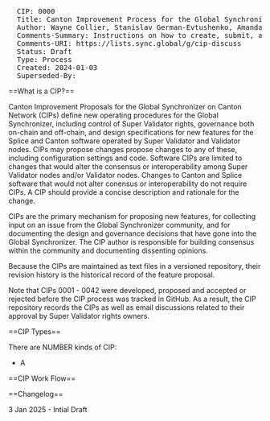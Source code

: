 <pre>
  CIP: 0000
  Title: Canton Improvement Process for the Global Synchronizer on Canton Network
  Author: Wayne Collier, Stanislav German-Evtushenko, Amanda Martin
  Comments-Summary: Instructions on how to create, submit, approve and record a CIP for the Global Synchronizer
  Comments-URI: https://lists.sync.global/g/cip-discuss
  Status: Draft
  Type: Process
  Created: 2024-01-03
  Superseded-By: 
</pre>

==What is a CIP?==

Canton Improvement Proposals for the Global Synchronizer on Canton Network (CIPs) define new operating procedures for the Global Synchronizer, including control of Super Validator rights, governance both on-chain and off-chain, and design specifications for new features for the Splice and Canton software operated by Super Validator and Validator nodes. CIPs may propose changes propose changes to any of these, including configuration settings and code. Software CIPs are limited to changes that would alter the consensus or interoperability among Super Validator nodes and/or Validator nodes. Changes to Canton and Splice software that would not alter conensus or interoperability do not require CIPs. A CIP should provide a concise description and rationale for the change.

CIPs are the primary mechanism for proposing new features, for collecting input on an issue from the Global Synchronizer community, and for documenting the design and governance decisions that have gone into the Global Synchronizer. The CIP author is responsible for building consensus within the community and documenting dissenting opinions.

Because the CIPs are maintained as text files in a versioned repository, their revision history is the historical record of the feature proposal.

Note that CIPs 0001 - 0042 were developed, proposed and accepted or rejected before the CIP process was tracked in GitHub. As a result, the CIP repository records the CIPs as well as email discussions related to their approval by Super Validator rights owners. 

==CIP Types==

There are NUMBER kinds of CIP:

* A 

==CIP Work Flow==





==Changelog==

3 Jan 2025 - Intial Draft
